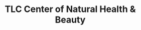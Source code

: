 ---
title: "TLC Center of Natural Health & Beauty"
url: /los-banos/tlc-center-of-natural-health-and-beauty/
shop: convenience
---